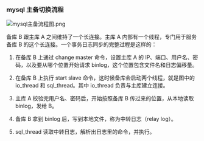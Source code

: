 ### mysql 主备切换流程

![mysql主备流程图.png](https://i.loli.net/2021/03/01/wd8g3csYOtCFx7M.png)

备库 B 跟主库 A 之间维持了一个长连接。主库 A 内部有一个线程，专门用于服务备库 B 的这个长连接。一个事务日志同步的完整过程是这样的：

1. 在备库 B 上通过 change master 命令，设置主库 A 的 IP、端口、用户名、密码，以及要从哪个位置开始请求 binlog，这个位置包含文件名和日志偏移量。
   
2. 在备库 B 上执行 start slave 命令，这时候备库会启动两个线程，就是图中的 io_thread 和 sql_thread。其中 io_thread 负责与主库建立连接。
   
3. 主库 A 校验完用户名、密码后，开始按照备库 B 传过来的位置，从本地读取 binlog，发给 B。
   
4. 备库 B 拿到 binlog 后，写到本地文件，称为中转日志（relay log）。
   
5. sql_thread 读取中转日志，解析出日志里的命令，并执行。
